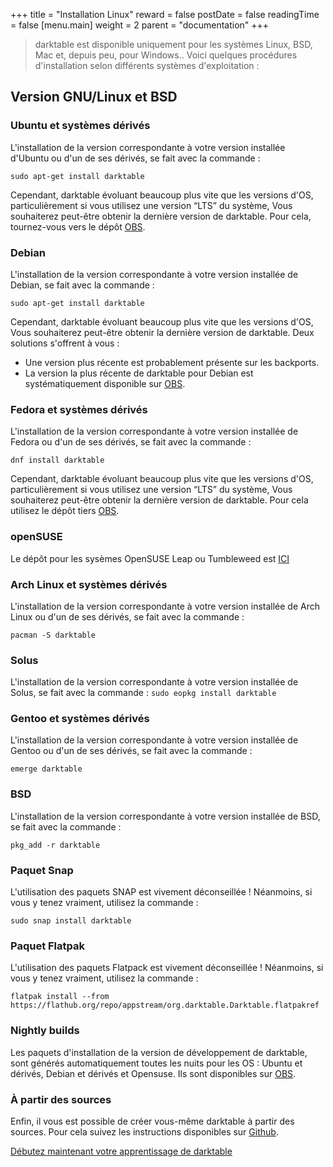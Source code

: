 +++
title = "Installation Linux"
reward = false
postDate = false
readingTime = false
[menu.main]
  weight = 2
  parent = "documentation"
+++

> darktable est disponible uniquement pour les systèmes Linux, BSD, Mac et, depuis peu, pour Windows.. Voici quelques procédures d'installation selon différents systèmes d'exploitation :

## Version GNU/Linux et BSD

### Ubuntu et systèmes dérivés
L'installation de la version correspondante à votre version installée d'Ubuntu ou d'un de ses dérivés, se fait avec la commande :

`sudo apt-get install darktable`

Cependant, darktable évoluant beaucoup plus vite que les versions d'OS, particulièrement si vous utilisez une version “LTS” du système, Vous souhaiterez peut-être obtenir la dernière version de darktable.
Pour cela, tournez-vous vers le dépôt [OBS](https://software.opensuse.org/download.html?project=graphics:darktable&package=darktable).

### Debian

L'installation de la version correspondante à votre version installée de Debian, se fait avec la commande :

`sudo apt-get install darktable`

Cependant, darktable évoluant beaucoup plus vite que les versions d'OS, Vous souhaiterez peut-être obtenir la dernière version de darktable.
Deux solutions s'offrent à vous :

* Une version plus récente est probablement présente sur les backports.
* La version la plus récente de darktable pour Debian est systématiquement disponible sur [OBS](https://software.opensuse.org/download.html?project=graphics:darktable&package=darktable).

### Fedora et systèmes dérivés

L'installation de la version correspondante à votre version installée de Fedora ou d'un de ses dérivés, se fait avec la commande :

`dnf install darktable`

Cependant, darktable évoluant beaucoup plus vite que les versions d'OS, particulièrement si vous utilisez une version “LTS” du système, Vous souhaiterez peut-être obtenir la dernière version de darktable. Pour cela utilisez le dépôt tiers [OBS](https://software.opensuse.org/download.html?project=graphics:darktable&package=darktable).

### openSUSE
Le dépôt pour les sysèmes OpenSUSE Leap ou Tumbleweed est [ICI](https://software.opensuse.org/download.html?project=graphics:darktable&package=darktable)

### Arch Linux et systèmes dérivés
L'installation de la version correspondante à votre version installée de Arch Linux ou d'un de ses dérivés, se fait avec la commande :

`pacman -S darktable`

### Solus
L'installation de la version correspondante à votre version installée de Solus, se fait avec la commande :
`sudo eopkg install darktable`

### Gentoo et systèmes dérivés
L'installation de la version correspondante à votre version installée de Gentoo ou d'un de ses dérivés, se fait avec la commande :

`emerge darktable`

### BSD
L'installation de la version correspondante à votre version installée de BSD, se fait avec la commande :

`pkg_add -r darktable`

### Paquet Snap
L'utilisation des paquets SNAP est vivement déconseillée ! Néanmoins, si vous y tenez vraiment, utilisez la commande :

`sudo snap install darktable`

### Paquet Flatpak
L'utilisation des paquets Flatpack est vivement déconseillée ! Néanmoins, si vous y tenez vraiment, utilisez la commande :

`flatpak install --from https://flathub.org/repo/appstream/org.darktable.Darktable.flatpakref`

### Nightly builds
Les paquets d'installation de la version de développement de darktable, sont générés automatiquement toutes les nuits pour les OS : Ubuntu et dérivés, Debian et dérivés et Opensuse. Ils sont disponibles sur [OBS](https://software.opensuse.org/download.html?project=graphics:darktable&package=darktable).

### À partir des sources
Enfin, il vous est possible de créer vous-même darktable à partir des sources. Pour cela suivez les instructions disponibles sur [Github](https://github.com/darktable-org/darktable#building).


[ Débutez maintenant votre apprentissage de darktable](/apprendre)
